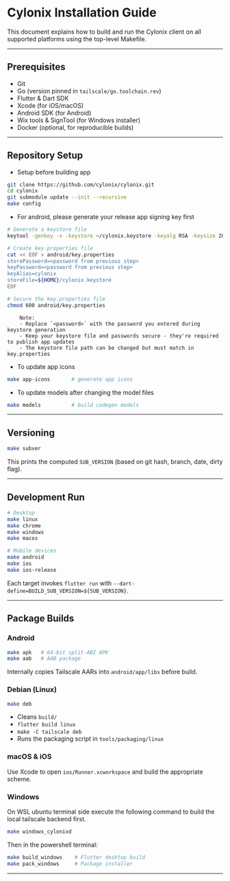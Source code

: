 # Cylonix Installation Guide

This document explains how to build and run the Cylonix client on all supported platforms using the top-level Makefile.

---

## Prerequisites

- Git
- Go (version pinned in `tailscale/go.toolchain.rev`)
- Flutter & Dart SDK
- Xcode (for iOS/macOS)
- Android SDK (for Android)
- Wix tools & SignTool (for Windows installer)
- Docker (optional, for reproducible builds)

---

## Repository Setup

- Setup before building app

```bash
git clone https://github.com/cylonix/cylonix.git
cd cylonix
git submodule update --init --recursive
make config
```

- For android, please generate your release app signing key first

```bash
# Generate a keystore file
keytool -genkey -v -keystore ~/cylonix.keystore -keyalg RSA -keysize 2048 -validity 10000 -alias cylonix

# Create key.properties file
cat << EOF > android/key.properties
storePassword=<password from previous step>
keyPassword=<password from previous step>
keyAlias=cylonix
storeFile=${HOME}/cylonix.keystore
EOF

# Secure the key.properties file
chmod 600 android/key.properties
```

```text
    Note:
    - Replace `<password>` with the password you entered during keystore generation
    - Keep your keystore file and passwords secure - they're required to publish app updates
    - The keystore file path can be changed but must match in key.properties
```

- To update app icons

```bash
make app-icons       # generate app icons
```

- To update models after changing the model files

```bash
make models          # build codegen models
```

---

## Versioning

```bash
make subver
```

This prints the computed `SUB_VERSION` (based on git hash, branch, date, dirty flag).

---

## Development Run

```bash
# Desktop
make linux
make chrome
make windows
make macos

# Mobile devices
make android
make ios
make ios-release
```

Each target invokes `flutter run` with `--dart-define=BUILD_SUB_VERSION=${SUB_VERSION}`.

---

## Package Builds

### Android

```bash
make apk   # 64-bit split-ABI APK
make aab   # AAB package
```

Internally copies Tailscale AARs into `android/app/libs` before build.

### Debian (Linux)

```bash
make deb
```

- Cleans `build/`
- `flutter build linux`
- `make -C tailscale deb`
- Runs the packaging script in `tools/packaging/linux`

### macOS & iOS

Use Xcode to open `ios/Runner.xcworkspace` and build the appropriate scheme.

### Windows

On WSL ubuntu terminal side execute the following command to build the local
tailscale backend first.

```bash
make windows_cylonixd
```

Then in the powershell terminal:

```bash
make build_windows    # Flutter desktop build
make pack_windows     # Package installer
```

---
